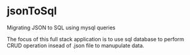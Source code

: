# jsonToSql
 Migrating JSON to SQL using mysql queries
 
The focus of this full stack application is to use sql database to perform CRUD operation insead of .json file to manupulate data.

